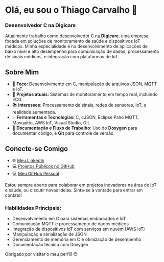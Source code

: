 # Olá, eu sou o Thiago Carvalho 👋

### Desenvolvedor C na Digicare

Atualmente trabalho como desenvolvedor C na **Digicare**, uma empresa focada em soluções de monitoramento de saúde e dispositivos IoT médicos. Minha especialidade é no desenvolvimento de aplicações de baixo nível e alto desempenho para comunicação de dados, processamento de sinais médicos, e integração com plataformas de IoT.

## Sobre Mim

- 🎯 **Foco:** Desenvolvimento em C, manipulação de arquivos JSON, MQTT e IoT.
- 🚀 **Projetos atuais:** Sistemas de monitoramento em tempo real, incluindo ECG.
- 📚 **Interesses:** Processamento de sinais, redes de sensores, IoT, e realidade aumentada.
- 💡 **Ferramentas e Tecnologias:** C, cJSON, Eclipse Paho MQTT, Mosquitto, AWS IoT, Visual Studio, Git.
- 📖 **Documentação e Fluxo de Trabalho:** Uso do **Doxygen** para documentar código, e **Git** para controle de versão.

## Conecte-se Comigo

- 🌐 [Meu LinkedIn](https://www.linkedin.com/in/im-thiagoc/) 
- 💻 [Projetos Públicos no GitHub](https://github.com/ThiagoC-Digicare)
- 💻 [Meu GitHub Pessoal](https://github.com/im-ThiagoC)
  
Estou sempre aberto para colaborar em projetos inovadores na área de IoT e saúde, ou discutir novas ideias. Sinta-se à vontade para entrar em contato!

### Habilidades Principais:

- Desenvolvimento em C para sistemas embarcados e IoT
- Comunicação MQTT e processamento de dados médicos
- Integração de dispositivos IoT com serviços em nuvem (AWS IoT)
- Manipulação e serialização de JSON
- Gerenciamento de memória em C e otimização de desempenho
- Documentação técnica com Doxygen

Obrigado por visitar o meu perfil! 😊

